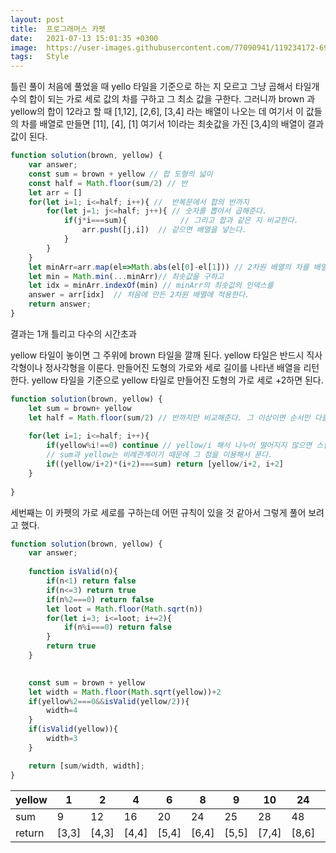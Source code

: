 ```yaml
---
layout: post
title:  프로그래머스 카펫
date:   2021-07-13 15:01:35 +0300
image:  https://user-images.githubusercontent.com/77090941/119234172-69717180-bb67-11eb-8acc-f687aa97de80.jpg
tags:   Style
---
```

틀린 풀이
처음에 풀었을 때 yello 타일을 기준으로 하는 지 모르고 그냥 
곱해서 타일개수의 합이 되는 가로 세로 값의 차를 구하고 
그 최소 값을 구한다.
그러니까 brown 과 yellow의 합이 12라고 할 때
[1,12], [2,6], [3,4] 라는 배열이 나오는 데 여기서 이 값들의 차를 배열로 만들면
[11], [4], [1] 여기서 1이라는 최솟값을 가진 [3,4]의 배열이 결과값이 된다. 
```js
function solution(brown, yellow) {
    var answer;
    const sum = brown + yellow // 합 도형의 넓이 
    const half = Math.floor(sum/2) // 반 
    let arr = []
    for(let i=1; i<=half; i++){ //  반복문에서 합의 반까지  
        for(let j=1; j<=half; j++){ // 숫자를 뽑아서 곱해준다.
            if(j*i===sum){            // 그리고 합과 같은 지 비교한다.
                arr.push([j,i])  // 같으면 배열을 넣는다.
            }
        }
    }
    let minArr=arr.map(el=>Math.abs(el[0]-el[1])) // 2차원 배열의 차를 배열로 구해준다.
    let min = Math.min(...minArr)// 최솟값을 구하고 
    let idx = minArr.indexOf(min) // minArr의 최솟값의 인덱스를 
    answer = arr[idx]  // 처음에 만든 2차원 배열에 적용한다.
    return answer;
}
```
결과는 1개 틀리고 다수의 시간초과

yellow 타일이 놓이면 그 주위에 brown 타일을 깔깨 된다. 
yellow 타일은 반드시 직사각형이나 정사각형을 이룬다.
만들어진 도형의 가로와 세로 길이를 나타낸 배열을 리턴한다. 
yellow 타일을 기준으로 yellow 타일로 만들어진 도형의 가로 세로 +2하면 된다.
```js
function solution(brown, yellow) {
    let sum = brown+ yellow
    let half = Math.floor(sum/2) // 반까지만 비교해준다. 그 이상이면 순서만 다를 뿐 같은 숫자가 된다.
    
    for(let i=1; i<=half; i++){ 
        if(yellow%i!==0) continue // yellow/i 해서 나누어 떨어지지 않으면 스킵 
        // sum과 yellow는 비례관계이기 때문에 그 점을 이용해서 푼다.
        if((yellow/i+2)*(i+2)===sum) return [yellow/i+2, i+2] 
    }
   
}
```

세번째는 이 카펫의 가로 세로를 구하는데 어떤 규칙이 있을 것 같아서 그렇게 풀어 보려고 했다. 


```js
function solution(brown, yellow) {
    var answer;
    
    function isValid(n){
        if(n<1) return false
        if(n<=3) return true
        if(n%2===0) return false
        let loot = Math.floor(Math.sqrt(n))
        for(let i=3; i<=loot; i+=2){
            if(n%i===0) return false
        }    
        return true
    }

    
    const sum = brown + yellow
    let width = Math.floor(Math.sqrt(yellow))+2
    if(yellow%2===0&&isValid(yellow/2)){
        width=4
    }
    if(isValid(yellow)){
        width=3
    }

    return [sum/width, width];
}
```
yellow|1|2|4|6|8|9|10|24|28|34|
|---|---|---|---|---|---|---|---|---|---|---|
sum| 9|12|16|20|24|25|28|48|54|76
return|[3,3]|[4,3]|[4,4]|[5,4]|[6,4]|[5,5]|[7,4]|[8,6]|[9,6]|[17,4]